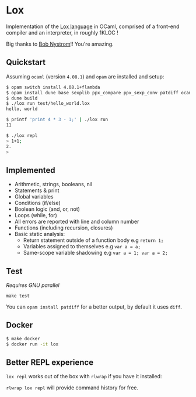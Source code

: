 # Lox

Implementation of the [Lox language](http://www.craftinginterpreters.com/) in
OCaml, comprised of a front-end compiler and an interpreter, in roughly 1KLOC !

Big thanks to [Bob Nystrom](https://github.com/munificent)!! You're amazing.

## Quickstart

Assuming `ocaml` (version `4.08.1`) and `opam` are installed and setup:

```sh
$ opam switch install 4.08.1+flambda
$ opam install dune base sexplib ppx_compare ppx_sexp_conv patdiff ocamlformat merlin
$ dune build
$ ./lox run test/hello_world.lox
hello, world

$ printf 'print 4 * 3 - 1;' | ./lox run
11

$ ./lox repl
> 1+1;
2.
>

```

## Implemented

- Arithmetic, strings, booleans, nil
- Statements & print
- Global variables
- Conditions (if/else)
- Boolean logic (and, or, not)
- Loops (while, for)
- All errors are reported with line and column number
- Functions (including recursion, closures)
- Basic static analysis:
  * Return statement outside of a function body e.g `return 1;`
  * Variables assigned to themselves e.g `var a = a;`
  * Same-scope variable shadowing e.g `var a = 1; var a = 2;`

## Test

*Requires GNU parallel*

`make test`

You can `opam install patdiff` for a better output, by default it uses `diff`.


## Docker

```sh
$ make docker
$ docker run -it lox
```

## Better REPL experience

`lox repl` works out of the box with `rlwrap` if you have it installed:

`rlwrap lox repl` will provide command history for free.
